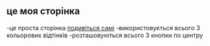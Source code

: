 ## це моя сторінка

-це проста сторінка [подивіться самі](wertoquri.github.io/simple_page/)
-використовується всього 3 кольорових відтінків
-розташовуються всього 3 кнопки по центру
